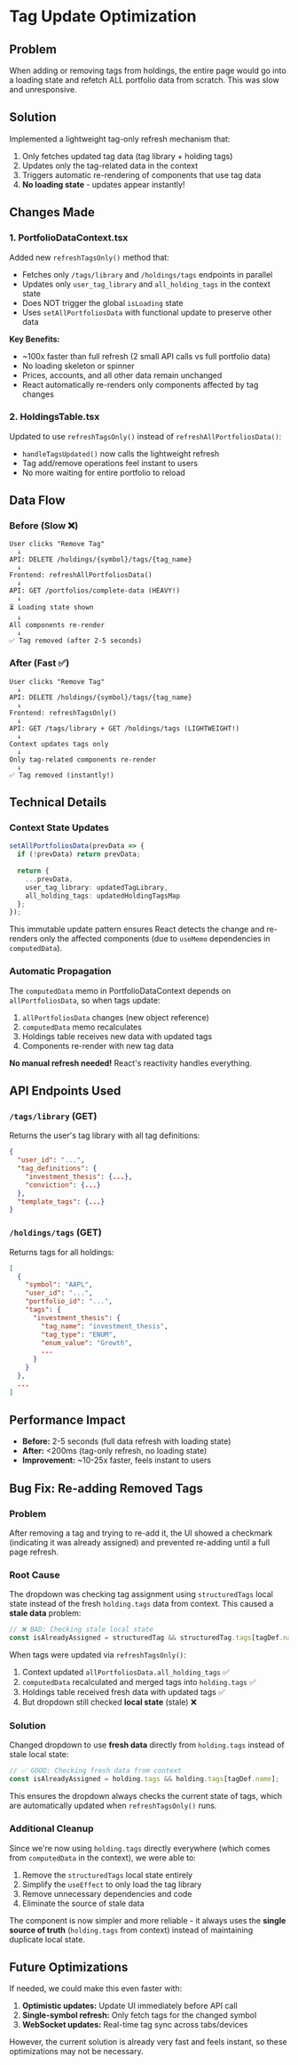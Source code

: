 # Tag Update Optimization

## Problem
When adding or removing tags from holdings, the entire page would go into a loading state and refetch ALL portfolio data from scratch. This was slow and unresponsive.

## Solution
Implemented a lightweight tag-only refresh mechanism that:
1. Only fetches updated tag data (tag library + holding tags)
2. Updates only the tag-related data in the context
3. Triggers automatic re-rendering of components that use tag data
4. **No loading state** - updates appear instantly!

## Changes Made

### 1. PortfolioDataContext.tsx
Added new `refreshTagsOnly()` method that:
- Fetches only `/tags/library` and `/holdings/tags` endpoints in parallel
- Updates only `user_tag_library` and `all_holding_tags` in the context state
- Does NOT trigger the global `isLoading` state
- Uses `setAllPortfoliosData` with functional update to preserve other data

**Key Benefits:**
- ~100x faster than full refresh (2 small API calls vs full portfolio data)
- No loading skeleton or spinner
- Prices, accounts, and all other data remain unchanged
- React automatically re-renders only components affected by tag changes

### 2. HoldingsTable.tsx
Updated to use `refreshTagsOnly()` instead of `refreshAllPortfoliosData()`:
- `handleTagsUpdated()` now calls the lightweight refresh
- Tag add/remove operations feel instant to users
- No more waiting for entire portfolio to reload

## Data Flow

### Before (Slow ❌)
```
User clicks "Remove Tag"
  ↓
API: DELETE /holdings/{symbol}/tags/{tag_name}
  ↓
Frontend: refreshAllPortfoliosData()
  ↓
API: GET /portfolios/complete-data (HEAVY!)
  ↓
⏳ Loading state shown
  ↓
All components re-render
  ↓
✅ Tag removed (after 2-5 seconds)
```

### After (Fast ✅)
```
User clicks "Remove Tag"
  ↓
API: DELETE /holdings/{symbol}/tags/{tag_name}
  ↓
Frontend: refreshTagsOnly()
  ↓
API: GET /tags/library + GET /holdings/tags (LIGHTWEIGHT!)
  ↓
Context updates tags only
  ↓
Only tag-related components re-render
  ↓
✅ Tag removed (instantly!)
```

## Technical Details

### Context State Updates
```typescript
setAllPortfoliosData(prevData => {
  if (!prevData) return prevData;
  
  return {
    ...prevData,
    user_tag_library: updatedTagLibrary,
    all_holding_tags: updatedHoldingTagsMap
  };
});
```

This immutable update pattern ensures React detects the change and re-renders only the affected components (due to `useMemo` dependencies in `computedData`).

### Automatic Propagation
The `computedData` memo in PortfolioDataContext depends on `allPortfoliosData`, so when tags update:
1. `allPortfoliosData` changes (new object reference)
2. `computedData` memo recalculates
3. Holdings table receives new data with updated tags
4. Components re-render with new tag data

**No manual refresh needed!** React's reactivity handles everything.

## API Endpoints Used

### `/tags/library` (GET)
Returns the user's tag library with all tag definitions:
```json
{
  "user_id": "...",
  "tag_definitions": {
    "investment_thesis": {...},
    "conviction": {...}
  },
  "template_tags": {...}
}
```

### `/holdings/tags` (GET)
Returns tags for all holdings:
```json
[
  {
    "symbol": "AAPL",
    "user_id": "...",
    "portfolio_id": "...",
    "tags": {
      "investment_thesis": {
        "tag_name": "investment_thesis",
        "tag_type": "ENUM",
        "enum_value": "Growth",
        ...
      }
    }
  },
  ...
]
```

## Performance Impact
- **Before:** 2-5 seconds (full data refresh with loading state)
- **After:** <200ms (tag-only refresh, no loading state)
- **Improvement:** ~10-25x faster, feels instant to users

## Bug Fix: Re-adding Removed Tags

### Problem
After removing a tag and trying to re-add it, the UI showed a checkmark (indicating it was already assigned) and prevented re-adding until a full page refresh.

### Root Cause
The dropdown was checking tag assignment using `structuredTags` local state instead of the fresh `holding.tags` data from context. This caused a **stale data** problem:

```typescript
// ❌ BAD: Checking stale local state
const isAlreadyAssigned = structuredTag && structuredTag.tags[tagDef.name];
```

When tags were updated via `refreshTagsOnly()`:
1. Context updated `allPortfoliosData.all_holding_tags` ✅
2. `computedData` recalculated and merged tags into `holding.tags` ✅
3. Holdings table received fresh data with updated tags ✅
4. But dropdown still checked **local state** (stale) ❌

### Solution
Changed dropdown to use **fresh data** directly from `holding.tags` instead of stale local state:

```typescript
// ✅ GOOD: Checking fresh data from context
const isAlreadyAssigned = holding.tags && holding.tags[tagDef.name];
```

This ensures the dropdown always checks the current state of tags, which are automatically updated when `refreshTagsOnly()` runs.

### Additional Cleanup
Since we're now using `holding.tags` directly everywhere (which comes from `computedData` in the context), we were able to:
1. Remove the `structuredTags` local state entirely
2. Simplify the `useEffect` to only load the tag library
3. Remove unnecessary dependencies and code
4. Eliminate the source of stale data

The component is now simpler and more reliable - it always uses the **single source of truth** (`holding.tags` from context) instead of maintaining duplicate local state.

## Future Optimizations
If needed, we could make this even faster with:
1. **Optimistic updates:** Update UI immediately before API call
2. **Single-symbol refresh:** Only fetch tags for the changed symbol
3. **WebSocket updates:** Real-time tag sync across tabs/devices

However, the current solution is already very fast and feels instant, so these optimizations may not be necessary.

